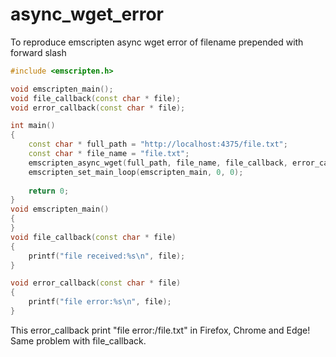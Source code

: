 # async_wget_error

To reproduce emscripten async wget error of filename prepended with forward slash

```cpp
#include <emscripten.h>

void emscripten_main();
void file_callback(const char * file);
void error_callback(const char * file);

int main()
{
	const char * full_path = "http://localhost:4375/file.txt";
	const char * file_name = "file.txt";
	emscripten_async_wget(full_path, file_name, file_callback, error_callback);
	emscripten_set_main_loop(emscripten_main, 0, 0);
	
	return 0;
}
void emscripten_main()
{
}
void file_callback(const char * file)
{
	printf("file received:%s\n", file);
}

void error_callback(const char * file)
{
	printf("file error:%s\n", file);
}
```

This error_callback print "file error:/file.txt" in Firefox, Chrome and Edge! Same problem with file_callback.